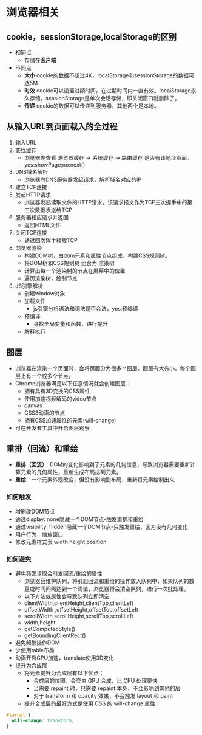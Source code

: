 <!--
 * @Desc: 
 * @Author: 曾茹菁
 * @Date: 2022-08-05 19:46:49
 * @LastEditors: 曾茹菁
 * @LastEditTime: 2022-08-12 14:25:05
-->
# 浏览器相关
## cookie，sessionStorage,localStorage的区别
- 相同点
  - 存储在**客户端**
- 不同点
  - **大小** cookie的数据不超过4K，localStorage和sessionStorage的数据可达5M
  - **时效** cookie可以设置过期时间，在过期时间内一直有效。localStorage永久存储。sessionStorage是单次会话存储，即关闭窗口就删除了。
  - **传递** cookie的数据可以传递到服务器。其他两个是本地。
## 从输入URL到页面载入的全过程
1. 输入URL
2. 查找缓存
    - 浏览器先查看 浏览器缓存 -> 系统缓存 -> 路由缓存 是否有该地址页面。yes:showPage;no:next()
3. DNS域名解析
    - 浏览器向DNS服务器发起请求，解析域名对应的IP
4. 建立TCP连接
5. 发起HTTP请求
    - 浏览器发起读取文件的HTTP请求，该请求报文作为TCP三次握手中的第三次数据发送给TCP
6. 服务器相应请求并返回
    - 返回HTML文件
7. 关闭TCP连接
     - 通过四次挥手释放TCP
8. 浏览器渲染
     - 构建DOM树，由dom元素和属性节点组成。构建CSS规则树。
     - 将DOM树和CSS规则树 组合为 渲染树
     - 计算出每一个渲染树的节点在屏幕中的位置
     - 遍历渲染树，绘制节点
9.  JS引擎解析
    - 创建window对象
    - 加载文件
      - js引擎分析语法和词法是否合法，yes:预编译
    - 预编译
      - 寻找全局变量和函数，进行提升
    - 解释执行
## 图层
- 浏览器在渲染一个页面时，会将页面分为很多个图层，图层有大有小，每个图层上有一个或多个节点。
- Chrome浏览器满足以下任意情况就会创建图层：
  - 拥有具有3D变换的CSS属性
  - 使用加速视频解码的video节点
  - canvas
  - CSS3动画的节点
  - 拥有CSS加速属性的元素(will-change)
- 可在开发者工具中开启图层观察
## 重排（回流）和重绘
- **重排（回流）**：DOM的变化影响到了元素的几何信息，导致浏览器需要重新计算元素的几何属性，重新生成布局排列元素。
- **重绘**：一个元素外观改变，但没有影响到布局，重新将元素绘制出来
### 如何触发
- 增删改DOM节点 
- 通过display: none隐藏一个DOM节点-触发重排和重绘
- 通过visibility: hidden隐藏一个DOM节点-只触发重绘，因为没有几何变化
- 用户行为，缩放窗口
- 修改元素样式表 width height position
### 如何避免
- 避免频繁读取会引发回流/重绘的属性
  - 浏览器会维护队列，将引起回流和重绘的操作放入队列中，如果队列的数量或时间间隔达到一个阈值，浏览器将会清空队列，进行一次批处理。
  - 以下方法或属性会导致队列立即清空
  - clientWidth,clientHeight,clientTop,clientLeft
  - offsetWidth ,offsetHeight,offsetTop,offsetLeft
  - scrollWidth,scrollHeight,scrollTop,scrollLeft
  - width,height
  - getComputedStyle()
  - getBoundingClientRect()
- 避免频繁操作DOM
- 少使用table布局
- 动画开启GPU加速，translate使用3D变化
- 提升为合成层
  - 将元素提升为合成层有以下优点：
    - 合成层的位图，会交由 GPU 合成，比 CPU 处理要快
    - 当需要 repaint 时，只需要 repaint 本身，不会影响到其他的层
    - 对于 transform 和 opacity 效果，不会触发 layout 和 paint
  - 提升合成层的最好方式是使用 CSS 的 will-change 属性：
```css
#target {
  will-change: transform;
}
```